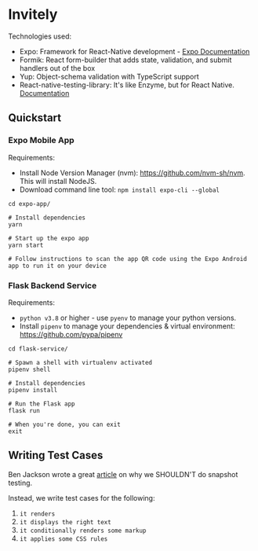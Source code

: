 # Invitely

Technologies used:
- Expo: Framework for React-Native development - [Expo Documentation](https://expo.io/learn)
- Formik: React form-builder that adds state, validation, and submit handlers out of the box
- Yup: Object-schema validation with TypeScript support
- React-native-testing-library: It's like Enzyme, but for React Native. [Documentation](https://callstack.github.io/react-native-testing-library/docs/getting-started)

## Quickstart

### Expo Mobile App
Requirements:
- Install Node Version Manager (nvm): https://github.com/nvm-sh/nvm. This will install NodeJS.
- Download command line tool: `npm install expo-cli --global`

```shell
cd expo-app/

# Install dependencies
yarn

# Start up the expo app
yarn start

# Follow instructions to scan the app QR code using the Expo Android app to run it on your device
```

### Flask Backend Service
Requirements:
- `python v3.8` or higher - use `pyenv` to manage your python versions.
- Install `pipenv` to manage your dependencies & virtual environment: https://github.com/pypa/pipenv

```shell
cd flask-service/

# Spawn a shell with virtualenv activated
pipenv shell

# Install dependencies
pipenv install

# Run the Flask app
flask run

# When you're done, you can exit
exit
```

## Writing Test Cases

Ben Jackson wrote a great [article](https://engineering.ezcater.com/the-case-against-react-snapshot-testing) on why we SHOULDN'T do snapshot testing.

Instead, we write test cases for the following:

1. `it renders`
2. `it displays the right text`
3. `it conditionally renders some markup`
4. `it applies some CSS rules`